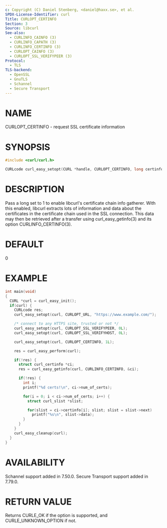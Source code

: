 ```yaml
---
c: Copyright (C) Daniel Stenberg, <daniel@haxx.se>, et al.
SPDX-License-Identifier: curl
Title: CURLOPT_CERTINFO
Section: 3
Source: libcurl
See-also:
  - CURLINFO_CAINFO (3)
  - CURLINFO_CAPATH (3)
  - CURLINFO_CERTINFO (3)
  - CURLOPT_CAINFO (3)
  - CURLOPT_SSL_VERIFYPEER (3)
Protocol:
  - TLS
TLS-backend:
  - OpenSSL
  - GnuTLS
  - Schannel
  - Secure Transport
---
```


# NAME

CURLOPT_CERTINFO - request SSL certificate information

# SYNOPSIS

~~~c
#include <curl/curl.h>

CURLcode curl_easy_setopt(CURL *handle, CURLOPT_CERTINFO, long certinfo);
~~~

# DESCRIPTION

Pass a long set to 1 to enable libcurl's certificate chain info gatherer. With
this enabled, libcurl extracts lots of information and data about the
certificates in the certificate chain used in the SSL connection. This data
may then be retrieved after a transfer using curl_easy_getinfo(3) and
its option CURLINFO_CERTINFO(3).

# DEFAULT

0

# EXAMPLE

~~~c
int main(void)
{
  CURL *curl = curl_easy_init();
  if(curl) {
    CURLcode res;
    curl_easy_setopt(curl, CURLOPT_URL, "https://www.example.com/");

    /* connect to any HTTPS site, trusted or not */
    curl_easy_setopt(curl, CURLOPT_SSL_VERIFYPEER, 0L);
    curl_easy_setopt(curl, CURLOPT_SSL_VERIFYHOST, 0L);

    curl_easy_setopt(curl, CURLOPT_CERTINFO, 1L);

    res = curl_easy_perform(curl);

    if(!res) {
      struct curl_certinfo *ci;
      res = curl_easy_getinfo(curl, CURLINFO_CERTINFO, &ci);

      if(!res) {
        int i;
        printf("%d certs!\n", ci->num_of_certs);

        for(i = 0; i < ci->num_of_certs; i++) {
          struct curl_slist *slist;

          for(slist = ci->certinfo[i]; slist; slist = slist->next)
            printf("%s\n", slist->data);
        }
      }
    }
    curl_easy_cleanup(curl);
  }
}
~~~

# AVAILABILITY

Schannel support added in 7.50.0. Secure Transport support added in 7.79.0.

# RETURN VALUE

Returns CURLE_OK if the option is supported, and CURLE_UNKNOWN_OPTION if not.

